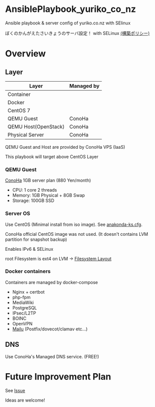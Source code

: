 # AnsiblePlaybook_yuriko_co_nz
Ansible playbook &amp; server config of yuriko.co.nz with SElinux

ぼくのかんがえたさいきょうのサーバ設定！ with SELinux [(構築ポリシー)](server-migration/Summary.md)

# Overview

## Layer
| Layer                | Managed by |
| -------------------- | ---------- |
| Container            | |
| Docker               | |
| CentOS 7             | |
| QEMU Guest           | ConoHa     |
| QEMU Host(OpenStack) | ConoHa     |
| Physical Server      | ConoHa     |

QEMU Guest and Host are provided by ConoHa VPS (IaaS)

This playbook will target above CentOS Layer

### QEMU Guest
[ConoHa](https://www.conoha.jp/conoha/) 1GB server plan (880 Yen/month)

* CPU: 1 core 2 threads
* Memory: 1GB Physical + 8GB Swap
* Storage: 100GB SSD

### Server OS
Use CentOS (Minimal install from iso image). See [anakonda-ks.cfg](anakonda-ks.cfg).

ConoHa official CentOS image was not used. (It doesn't contains LVM partition for snapshot backup)

Enables IPv6 & SELinux

root Filesystem is ext4 on LVM -> [Filesystem Layout](tasks/filesystem.yml)

### Docker containers

Containers are managed by docker-compose

* Nginx + certbot
* php-fpm
* MediaWiki
* PostgreSQL
* IPsec/L2TP
* BOINC
* OpenVPN
* [Mailu](https://github.com/Mailu/Mailu) (Postfix/dovecot/clamav etc...)

## DNS
Use ConoHa's Managed DNS service. (FREE!)

# Future Improvement Plan
See [Issue](https://github.com/IchikawaYukko/AnsiblePlaybook_yuriko_co_nz/issues)

Ideas are welcome!
